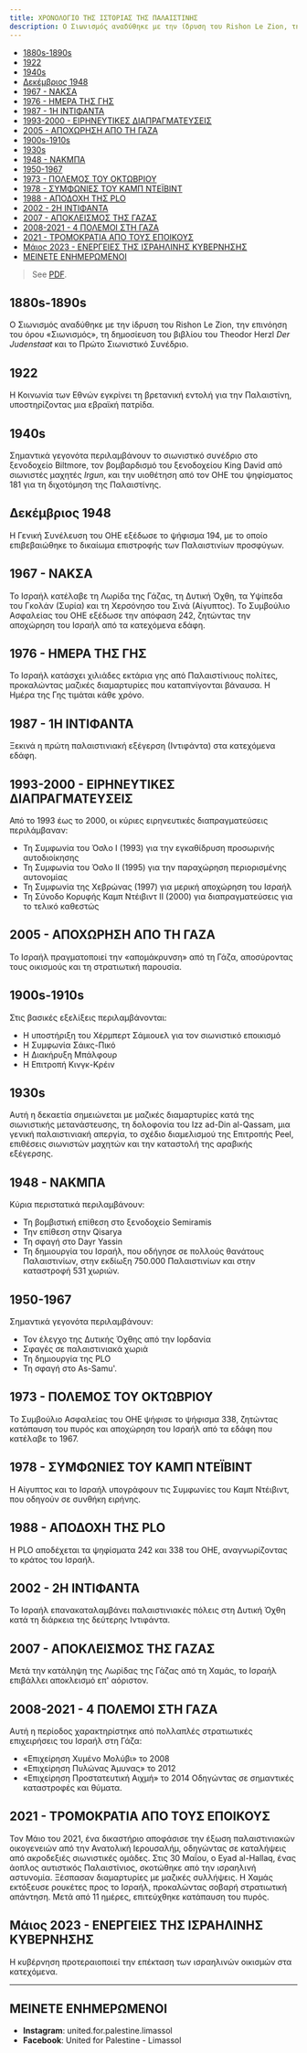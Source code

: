 ```yaml
---
title: ΧΡΟΝΟΛΟΓΙΟ ΤΗΣ ΙΣΤΟΡΙΑΣ ΤΗΣ ΠΑΛΑΙΣΤΙΝΗΣ
description: Ο Σιωνισμός αναδύθηκε με την ίδρυση του Rishon Le Zion, την επινόηση του όρου «Σιωνισμός», τη δημοσίευση του βιβλίου του Theodor Herzl *Der Judenstaat* και το Πρώτο Σιωνιστικό Συνέδριο.
---
```


- [1880s-1890s](#1880s-1890s)
- [1922](#1922)
- [1940s](#1940s)
- [Δεκέμβριος 1948](#%CE%B4%CE%B5%CE%BA%CE%AD%CE%BC%CE%B2%CF%81%CE%B9%CE%BF%CF%82-1948)
- [1967 - ΝΑΚΣΑ](#1967---%CE%BD%CE%B1%CE%BA%CF%83%CE%B1)
- [1976 - ΗΜΕΡΑ ΤΗΣ ΓΗΣ](#1976---%CE%B7%CE%BC%CE%B5%CF%81%CE%B1-%CF%84%CE%B7%CF%82-%CE%B3%CE%B7%CF%82)
- [1987 - 1Η ΙΝΤΙΦΑΝΤΑ](#1987---1%CE%B7-%CE%B9%CE%BD%CF%84%CE%B9%CF%86%CE%B1%CE%BD%CF%84%CE%B1)
- [1993-2000 - ΕΙΡΗΝΕΥΤΙΚΕΣ ΔΙΑΠΡΑΓΜΑΤΕΥΣΕΙΣ](#1993-2000---%CE%B5%CE%B9%CF%81%CE%B7%CE%BD%CE%B5%CF%85%CF%84%CE%B9%CE%BA%CE%B5%CF%82-%CE%B4%CE%B9%CE%B1%CF%80%CF%81%CE%B1%CE%B3%CE%BC%CE%B1%CF%84%CE%B5%CF%85%CF%83%CE%B5%CE%B9%CF%82)
- [2005 - ΑΠΟΧΩΡΗΣΗ ΑΠΟ ΤΗ ΓΑΖΑ](#2005---%CE%B1%CF%80%CE%BF%CF%87%CF%89%CF%81%CE%B7%CF%83%CE%B7-%CE%B1%CF%80%CE%BF-%CF%84%CE%B7-%CE%B3%CE%B1%CE%B6%CE%B1)
- [1900s-1910s](#1900s-1910s)
- [1930s](#1930s)
- [1948 - ΝΑΚΜΠΑ](#1948---%CE%BD%CE%B1%CE%BA%CE%BC%CF%80%CE%B1)
- [1950-1967](#1950-1967)
- [1973 - ΠΟΛΕΜΟΣ ΤΟΥ ΟΚΤΩΒΡΙΟΥ](#1973---%CF%80%CE%BF%CE%BB%CE%B5%CE%BC%CE%BF%CF%82-%CF%84%CE%BF%CF%85-%CE%BF%CE%BA%CF%84%CF%89%CE%B2%CF%81%CE%B9%CE%BF%CF%85)
- [1978 - ΣΥΜΦΩΝΙΕΣ ΤΟΥ ΚΑΜΠ ΝΤΕΪΒΙΝΤ](#1978---%CF%83%CF%85%CE%BC%CF%86%CF%89%CE%BD%CE%B9%CE%B5%CF%82-%CF%84%CE%BF%CF%85-%CE%BA%CE%B1%CE%BC%CF%80-%CE%BD%CF%84%CE%B5%CF%8A%CE%B2%CE%B9%CE%BD%CF%84)
- [1988 - ΑΠΟΔΟΧΗ ΤΗΣ PLO](#1988---%CE%B1%CF%80%CE%BF%CE%B4%CE%BF%CF%87%CE%B7-%CF%84%CE%B7%CF%82-plo)
- [2002 - 2Η ΙΝΤΙΦΑΝΤΑ](#2002---2%CE%B7-%CE%B9%CE%BD%CF%84%CE%B9%CF%86%CE%B1%CE%BD%CF%84%CE%B1)
- [2007 - ΑΠΟΚΛΕΙΣΜΟΣ ΤΗΣ ΓΑΖΑΣ](#2007---%CE%B1%CF%80%CE%BF%CE%BA%CE%BB%CE%B5%CE%B9%CF%83%CE%BC%CE%BF%CF%82-%CF%84%CE%B7%CF%82-%CE%B3%CE%B1%CE%B6%CE%B1%CF%82)
- [2008-2021 - 4 ΠΟΛΕΜΟΙ ΣΤΗ ΓΑΖΑ](#2008-2021---4-%CF%80%CE%BF%CE%BB%CE%B5%CE%BC%CE%BF%CE%B9-%CF%83%CF%84%CE%B7-%CE%B3%CE%B1%CE%B6%CE%B1)
- [2021 - ΤΡΟΜΟΚΡΑΤΙΑ ΑΠΟ ΤΟΥΣ ΕΠΟΙΚΟΥΣ](#2021---%CF%84%CF%81%CE%BF%CE%BC%CE%BF%CE%BA%CF%81%CE%B1%CF%84%CE%B9%CE%B1-%CE%B1%CF%80%CE%BF-%CF%84%CE%BF%CF%85%CF%82-%CE%B5%CF%80%CE%BF%CE%B9%CE%BA%CE%BF%CF%85%CF%82)
- [Μάιος 2023 - ΕΝΕΡΓΕΙΕΣ ΤΗΣ ΙΣΡΑΗΛΙΝΗΣ ΚΥΒΕΡΝΗΣΗΣ](#%CE%BC%CE%AC%CE%B9%CE%BF%CF%82-2023---%CE%B5%CE%BD%CE%B5%CF%81%CE%B3%CE%B5%CE%B9%CE%B5%CF%82-%CF%84%CE%B7%CF%82-%CE%B9%CF%83%CF%81%CE%B1%CE%B7%CE%BB%CE%B9%CE%BD%CE%B7%CF%82-%CE%BA%CF%85%CE%B2%CE%B5%CF%81%CE%BD%CE%B7%CF%83%CE%B7%CF%82)
- [ΜΕΙΝΕΤΕ ΕΝΗΜΕΡΩΜΕΝΟΙ](#%CE%BC%CE%B5%CE%B9%CE%BD%CE%B5%CF%84%CE%B5-%CE%B5%CE%BD%CE%B7%CE%BC%CE%B5%CF%81%CF%89%CE%BC%CE%B5%CE%BD%CE%BF%CE%B9)

> See [PDF](/asset/timeline_flyer_el.pdf).

## 1880s-1890s
Ο Σιωνισμός αναδύθηκε με την ίδρυση του Rishon Le Zion, την επινόηση του όρου «Σιωνισμός», τη δημοσίευση του βιβλίου του Theodor Herzl *Der Judenstaat* και το Πρώτο Σιωνιστικό Συνέδριο.

## 1922
Η Κοινωνία των Εθνών εγκρίνει τη βρετανική εντολή για την Παλαιστίνη, υποστηρίζοντας μια εβραϊκή πατρίδα.

## 1940s
Σημαντικά γεγονότα περιλαμβάνουν το σιωνιστικό συνέδριο στο ξενοδοχείο Biltmore, τον βομβαρδισμό του ξενοδοχείου King David από σιωνιστές μαχητές *Irgun*, και την υιοθέτηση από τον ΟΗΕ του ψηφίσματος 181 για τη διχοτόμηση της Παλαιστίνης.

## Δεκέμβριος 1948
Η Γενική Συνέλευση του ΟΗΕ εξέδωσε το ψήφισμα 194, με το οποίο επιβεβαιώθηκε το δικαίωμα επιστροφής των Παλαιστινίων προσφύγων.

## 1967 - ΝΑΚΣΑ
Το Ισραήλ κατέλαβε τη Λωρίδα της Γάζας, τη Δυτική Όχθη, τα Υψίπεδα του Γκολάν (Συρία) και τη Χερσόνησο του Σινά (Αίγυπτος). Το Συμβούλιο Ασφαλείας του ΟΗΕ εξέδωσε την απόφαση 242, ζητώντας την αποχώρηση του Ισραήλ από τα κατεχόμενα εδάφη.

## 1976 - ΗΜΕΡΑ ΤΗΣ ΓΗΣ
Το Ισραήλ κατάσχει χιλιάδες εκτάρια γης από Παλαιστίνιους πολίτες, προκαλώντας μαζικές διαμαρτυρίες που καταπνίγονται βάναυσα. Η Ημέρα της Γης τιμάται κάθε χρόνο.

## 1987 - 1Η ΙΝΤΙΦΑΝΤΑ
Ξεκινά η πρώτη παλαιστινιακή εξέγερση (Ιντιφάντα) στα κατεχόμενα εδάφη.

## 1993-2000 - ΕΙΡΗΝΕΥΤΙΚΕΣ ΔΙΑΠΡΑΓΜΑΤΕΥΣΕΙΣ
Από το 1993 έως το 2000, οι κύριες ειρηνευτικές διαπραγματεύσεις περιλάμβαναν:
- Τη Συμφωνία του Όσλο Ι (1993) για την εγκαθίδρυση προσωρινής αυτοδιοίκησης
- Τη Συμφωνία του Όσλο ΙΙ (1995) για την παραχώρηση περιορισμένης αυτονομίας
- Τη Συμφωνία της Χεβρώνας (1997) για μερική αποχώρηση του Ισραήλ
- Τη Σύνοδο Κορυφής Καμπ Ντέιβιντ ΙΙ (2000) για διαπραγματεύσεις για το τελικό καθεστώς

## 2005 - ΑΠΟΧΩΡΗΣΗ ΑΠΟ ΤΗ ΓΑΖΑ
Το Ισραήλ πραγματοποιεί την «απομάκρυνση» από τη Γάζα, αποσύροντας τους οικισμούς και τη στρατιωτική παρουσία.

## 1900s-1910s
Στις βασικές εξελίξεις περιλαμβάνονται:
- Η υποστήριξη του Χέρμπερτ Σάμιουελ για τον σιωνιστικό εποικισμό
- Η Συμφωνία Σάικς-Πικό
- Η Διακήρυξη Μπάλφουρ
- Η Επιτροπή Κινγκ-Κρέιν

## 1930s
Αυτή η δεκαετία σημειώνεται με μαζικές διαμαρτυρίες κατά της σιωνιστικής μετανάστευσης, τη δολοφονία του Izz ad-Din al-Qassam, μια γενική παλαιστινιακή απεργία, το σχέδιο διαμελισμού της Επιτροπής Peel, επιθέσεις σιωνιστών μαχητών και την καταστολή της αραβικής εξέγερσης.

## 1948 - ΝΑΚΜΠΑ
Κύρια περιστατικά περιλαμβάνουν:
- Τη βομβιστική επίθεση στο ξενοδοχείο Semiramis
- Την επίθεση στην Qisarya
- Τη σφαγή στο Dayr Yassin
- Τη δημιουργία του Ισραήλ, που οδήγησε σε πολλούς θανάτους Παλαιστινίων, στην εκδίωξη 750.000 Παλαιστινίων και στην καταστροφή 531 χωριών.

## 1950-1967
Σημαντικά γεγονότα περιλαμβάνουν:
- Τον έλεγχο της Δυτικής Όχθης από την Ιορδανία
- Σφαγές σε παλαιστινιακά χωριά
- Τη δημιουργία της PLO
- Τη σφαγή στο As-Samu'.

## 1973 - ΠΟΛΕΜΟΣ ΤΟΥ ΟΚΤΩΒΡΙΟΥ
Το Συμβούλιο Ασφαλείας του ΟΗΕ ψήφισε το ψήφισμα 338, ζητώντας κατάπαυση του πυρός και αποχώρηση του Ισραήλ από τα εδάφη που κατέλαβε το 1967.

## 1978 - ΣΥΜΦΩΝΙΕΣ ΤΟΥ ΚΑΜΠ ΝΤΕΪΒΙΝΤ
Η Αίγυπτος και το Ισραήλ υπογράφουν τις Συμφωνίες του Καμπ Ντέιβιντ, που οδηγούν σε συνθήκη ειρήνης.

## 1988 - ΑΠΟΔΟΧΗ ΤΗΣ PLO
Η PLO αποδέχεται τα ψηφίσματα 242 και 338 του ΟΗΕ, αναγνωρίζοντας το κράτος του Ισραήλ.

## 2002 - 2Η ΙΝΤΙΦΑΝΤΑ
Το Ισραήλ επανακαταλαμβάνει παλαιστινιακές πόλεις στη Δυτική Όχθη κατά τη διάρκεια της δεύτερης Ιντιφάντα.

## 2007 - ΑΠΟΚΛΕΙΣΜΟΣ ΤΗΣ ΓΑΖΑΣ
Μετά την κατάληψη της Λωρίδας της Γάζας από τη Χαμάς, το Ισραήλ επιβάλλει αποκλεισμό επ' αόριστον.

## 2008-2021 - 4 ΠΟΛΕΜΟΙ ΣΤΗ ΓΑΖΑ
Αυτή η περίοδος χαρακτηρίστηκε από πολλαπλές στρατιωτικές επιχειρήσεις του Ισραήλ στη Γάζα:
- «Επιχείρηση Χυμένο Μολύβι» το 2008
- «Επιχείρηση Πυλώνας Άμυνας» το 2012
- «Επιχείρηση Προστατευτική Αιχμή» το 2014
Οδηγώντας σε σημαντικές καταστροφές και θύματα.

## 2021 - ΤΡΟΜΟΚΡΑΤΙΑ ΑΠΟ ΤΟΥΣ ΕΠΟΙΚΟΥΣ
Τον Μάιο του 2021, ένα δικαστήριο αποφάσισε την έξωση παλαιστινιακών οικογενειών από την Ανατολική Ιερουσαλήμ, οδηγώντας σε καταλήψεις από ακροδεξιές σιωνιστικές ομάδες. Στις 30 Μαΐου, ο Eyad al-Hallaq, ένας άοπλος αυτιστικός Παλαιστίνιος, σκοτώθηκε από την ισραηλινή αστυνομία. Ξέσπασαν διαμαρτυρίες με μαζικές συλλήψεις. Η Χαμάς εκτόξευσε ρουκέτες προς το Ισραήλ, προκαλώντας σοβαρή στρατιωτική απάντηση. Μετά από 11 ημέρες, επιτεύχθηκε κατάπαυση του πυρός.

## Μάιος 2023 - ΕΝΕΡΓΕΙΕΣ ΤΗΣ ΙΣΡΑΗΛΙΝΗΣ ΚΥΒΕΡΝΗΣΗΣ
Η κυβέρνηση προτεραιοποιεί την επέκταση των ισραηλινών οικισμών στα κατεχόμενα.

---

## ΜΕΙΝΕΤΕ ΕΝΗΜΕΡΩΜΕΝΟΙ

- **Instagram**: united.for.palestine.limassol
- **Facebook**: United for Palestine - Limassol

